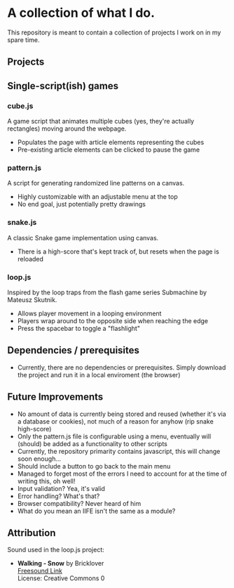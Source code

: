 # A collection of what I do.

This repository is meant to contain a collection of projects I work on in my spare time.

## Projects

## Single-script(ish) games
### cube.js
A game script that animates multiple cubes (yes, they're actually rectangles) moving around the webpage. 
- Populates the page with article elements representing the cubes
- Pre-existing article elements can be clicked to pause the game

### pattern.js
A script for generating randomized line patterns on a canvas.
- Highly customizable with an adjustable menu at the top
- No end goal, just potentially pretty drawings

### snake.js
A classic Snake game implementation using canvas.
- There is a high-score that's kept track of, but resets when the page is reloaded

### loop.js
Inspired by the loop traps from the flash game series Submachine by Mateusz Skutnik.
- Allows player movement in a looping environment
- Players wrap around to the opposite side when reaching the edge
- Press the spacebar to toggle a "flashlight"

## Dependencies / prerequisites
- Currently, there are no dependencies or prerequisites. Simply download the project and run it in a local enviroment (the browser)

## Future Improvements
- No amount of data is currently being stored and reused (whether it's via a database or cookies), not much of a reason for anyhow (rip snake high-score)
- Only the pattern.js file is configurable using a menu, eventually will (should) be added as a functionality to other scripts
- Currently, the repository primarity contains javascript, this will change soon enough...
- Should include a button to go back to the main menu
- Managed to forget most of the errors I need to account for at the time of writing this, oh well!
- Input validation? Yea, it's valid
- Error handling? What's that?
- Browser compatibility? Never heard of him
- What do you mean an IIFE isn't the same as a module?

## Attribution
Sound used in the loop.js project:
- **Walking - Snow** by Bricklover  
  [Freesound Link](https://freesound.org/s/560956/)  
  License: Creative Commons 0
